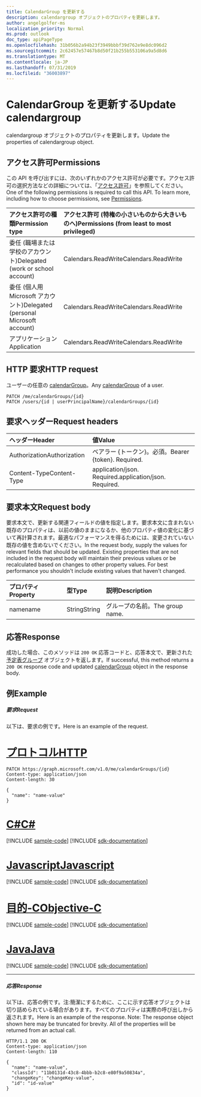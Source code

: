 ```yaml
---
title: CalendarGroup を更新する
description: calendargroup オブジェクトのプロパティを更新します。
author: angelgolfer-ms
localization_priority: Normal
ms.prod: outlook
doc_type: apiPageType
ms.openlocfilehash: 31b056b2a94b23f3949bbbf39d762e9e8dc096d2
ms.sourcegitcommit: 2c62457e57467b8d50f21b255b553106a9a5d8d6
ms.translationtype: MT
ms.contentlocale: ja-JP
ms.lasthandoff: 07/31/2019
ms.locfileid: "36003897"
---
```

# <a name="update-calendargroup"></a><span data-ttu-id="6dd16-103">CalendarGroup を更新する</span><span class="sxs-lookup"><span data-stu-id="6dd16-103">Update calendargroup</span></span>

<span data-ttu-id="6dd16-104">calendargroup オブジェクトのプロパティを更新します。</span><span class="sxs-lookup"><span data-stu-id="6dd16-104">Update the properties of calendargroup object.</span></span>

## <a name="permissions"></a><span data-ttu-id="6dd16-105">アクセス許可</span><span class="sxs-lookup"><span data-stu-id="6dd16-105">Permissions</span></span>

<span data-ttu-id="6dd16-p101">この API を呼び出すには、次のいずれかのアクセス許可が必要です。アクセス許可の選択方法などの詳細については、「[アクセス許可](/graph/permissions-reference)」を参照してください。</span><span class="sxs-lookup"><span data-stu-id="6dd16-p101">One of the following permissions is required to call this API. To learn more, including how to choose permissions, see [Permissions](/graph/permissions-reference).</span></span>

| <span data-ttu-id="6dd16-108">アクセス許可の種類</span><span class="sxs-lookup"><span data-stu-id="6dd16-108">Permission type</span></span>                        | <span data-ttu-id="6dd16-109">アクセス許可 (特権の小さいものから大きいものへ)</span><span class="sxs-lookup"><span data-stu-id="6dd16-109">Permissions (from least to most privileged)</span></span> |
| :------------------------------------- | :------------------------------------------ |
| <span data-ttu-id="6dd16-110">委任 (職場または学校のアカウント)</span><span class="sxs-lookup"><span data-stu-id="6dd16-110">Delegated (work or school account)</span></span>     | <span data-ttu-id="6dd16-111">Calendars.ReadWrite</span><span class="sxs-lookup"><span data-stu-id="6dd16-111">Calendars.ReadWrite</span></span>                         |
| <span data-ttu-id="6dd16-112">委任 (個人用 Microsoft アカウント)</span><span class="sxs-lookup"><span data-stu-id="6dd16-112">Delegated (personal Microsoft account)</span></span> | <span data-ttu-id="6dd16-113">Calendars.ReadWrite</span><span class="sxs-lookup"><span data-stu-id="6dd16-113">Calendars.ReadWrite</span></span>                         |
| <span data-ttu-id="6dd16-114">アプリケーション</span><span class="sxs-lookup"><span data-stu-id="6dd16-114">Application</span></span>                            | <span data-ttu-id="6dd16-115">Calendars.ReadWrite</span><span class="sxs-lookup"><span data-stu-id="6dd16-115">Calendars.ReadWrite</span></span>                         |

## <a name="http-request"></a><span data-ttu-id="6dd16-116">HTTP 要求</span><span class="sxs-lookup"><span data-stu-id="6dd16-116">HTTP request</span></span>

<!-- { "blockType": "ignored" } -->

<span data-ttu-id="6dd16-117">ユーザーの任意の [calendarGroup](../resources/calendargroup.md)。</span><span class="sxs-lookup"><span data-stu-id="6dd16-117">Any [calendarGroup](../resources/calendargroup.md) of a user.</span></span>

```http
PATCH /me/calendarGroups/{id}
PATCH /users/{id | userPrincipalName}/calendarGroups/{id}
```

## <a name="request-headers"></a><span data-ttu-id="6dd16-118">要求ヘッダー</span><span class="sxs-lookup"><span data-stu-id="6dd16-118">Request headers</span></span>

| <span data-ttu-id="6dd16-119">ヘッダー</span><span class="sxs-lookup"><span data-stu-id="6dd16-119">Header</span></span>        | <span data-ttu-id="6dd16-120">値</span><span class="sxs-lookup"><span data-stu-id="6dd16-120">Value</span></span>                       |
| :------------ | :-------------------------- |
| <span data-ttu-id="6dd16-121">Authorization</span><span class="sxs-lookup"><span data-stu-id="6dd16-121">Authorization</span></span> | <span data-ttu-id="6dd16-p102">ベアラー {トークン}。必須。</span><span class="sxs-lookup"><span data-stu-id="6dd16-p102">Bearer {token}. Required.</span></span>   |
| <span data-ttu-id="6dd16-124">Content-Type</span><span class="sxs-lookup"><span data-stu-id="6dd16-124">Content-Type</span></span>  | <span data-ttu-id="6dd16-p103">application/json. Required.</span><span class="sxs-lookup"><span data-stu-id="6dd16-p103">application/json. Required.</span></span> |

## <a name="request-body"></a><span data-ttu-id="6dd16-127">要求本文</span><span class="sxs-lookup"><span data-stu-id="6dd16-127">Request body</span></span>

<span data-ttu-id="6dd16-p104">要求本文で、更新する関連フィールドの値を指定します。要求本文に含まれない既存のプロパティは、以前の値のままになるか、他のプロパティ値の変化に基づいて再計算されます。最適なパフォーマンスを得るためには、変更されていない既存の値を含めないでください。</span><span class="sxs-lookup"><span data-stu-id="6dd16-p104">In the request body, supply the values for relevant fields that should be updated. Existing properties that are not included in the request body will maintain their previous values or be recalculated based on changes to other property values. For best performance you shouldn't include existing values that haven't changed.</span></span>

| <span data-ttu-id="6dd16-131">プロパティ</span><span class="sxs-lookup"><span data-stu-id="6dd16-131">Property</span></span> | <span data-ttu-id="6dd16-132">型</span><span class="sxs-lookup"><span data-stu-id="6dd16-132">Type</span></span>   | <span data-ttu-id="6dd16-133">説明</span><span class="sxs-lookup"><span data-stu-id="6dd16-133">Description</span></span>     |
| :------- | :----- | :-------------- |
| <span data-ttu-id="6dd16-134">name</span><span class="sxs-lookup"><span data-stu-id="6dd16-134">name</span></span>     | <span data-ttu-id="6dd16-135">String</span><span class="sxs-lookup"><span data-stu-id="6dd16-135">String</span></span> | <span data-ttu-id="6dd16-136">グループの名前。</span><span class="sxs-lookup"><span data-stu-id="6dd16-136">The group name.</span></span> |

## <a name="response"></a><span data-ttu-id="6dd16-137">応答</span><span class="sxs-lookup"><span data-stu-id="6dd16-137">Response</span></span>

<span data-ttu-id="6dd16-138">成功した場合、このメソッドは `200 OK` 応答コードと、応答本文で、更新された[予定表グループ](../resources/calendargroup.md) オブジェクトを返します。</span><span class="sxs-lookup"><span data-stu-id="6dd16-138">If successful, this method returns a `200 OK` response code and updated [calendarGroup](../resources/calendargroup.md) object in the response body.</span></span>

## <a name="example"></a><span data-ttu-id="6dd16-139">例</span><span class="sxs-lookup"><span data-stu-id="6dd16-139">Example</span></span>

##### <a name="request"></a><span data-ttu-id="6dd16-140">要求</span><span class="sxs-lookup"><span data-stu-id="6dd16-140">Request</span></span>

<span data-ttu-id="6dd16-141">以下は、要求の例です。</span><span class="sxs-lookup"><span data-stu-id="6dd16-141">Here is an example of the request.</span></span>


# <a name="httptabhttp"></a>[<span data-ttu-id="6dd16-142">プロトコル</span><span class="sxs-lookup"><span data-stu-id="6dd16-142">HTTP</span></span>](#tab/http)
<!-- {
  "blockType": "request",
  "name": "update_calendargroup"
}-->

```http
PATCH https://graph.microsoft.com/v1.0/me/calendarGroups/{id}
Content-type: application/json
Content-length: 30

{
  "name": "name-value"
}
```
# <a name="ctabcsharp"></a>[<span data-ttu-id="6dd16-143">C#</span><span class="sxs-lookup"><span data-stu-id="6dd16-143">C#</span></span>](#tab/csharp)
[!INCLUDE [sample-code](../includes/snippets/csharp/update-calendargroup-csharp-snippets.md)]
[!INCLUDE [sdk-documentation](../includes/snippets/snippets-sdk-documentation-link.md)]

# <a name="javascripttabjavascript"></a>[<span data-ttu-id="6dd16-144">Javascript</span><span class="sxs-lookup"><span data-stu-id="6dd16-144">Javascript</span></span>](#tab/javascript)
[!INCLUDE [sample-code](../includes/snippets/javascript/update-calendargroup-javascript-snippets.md)]
[!INCLUDE [sdk-documentation](../includes/snippets/snippets-sdk-documentation-link.md)]

# <a name="objective-ctabobjc"></a>[<span data-ttu-id="6dd16-145">目的-C</span><span class="sxs-lookup"><span data-stu-id="6dd16-145">Objective-C</span></span>](#tab/objc)
[!INCLUDE [sample-code](../includes/snippets/objc/update-calendargroup-objc-snippets.md)]
[!INCLUDE [sdk-documentation](../includes/snippets/snippets-sdk-documentation-link.md)]

# <a name="javatabjava"></a>[<span data-ttu-id="6dd16-146">Java</span><span class="sxs-lookup"><span data-stu-id="6dd16-146">Java</span></span>](#tab/java)
[!INCLUDE [sample-code](../includes/snippets/java/update-calendargroup-java-snippets.md)]
[!INCLUDE [sdk-documentation](../includes/snippets/snippets-sdk-documentation-link.md)]

---


##### <a name="response"></a><span data-ttu-id="6dd16-147">応答</span><span class="sxs-lookup"><span data-stu-id="6dd16-147">Response</span></span>

<span data-ttu-id="6dd16-p105">以下は、応答の例です。注:簡潔にするために、ここに示す応答オブジェクトは切り詰められている場合があります。すべてのプロパティは実際の呼び出しから返されます。</span><span class="sxs-lookup"><span data-stu-id="6dd16-p105">Here is an example of the response. Note: The response object shown here may be truncated for brevity. All of the properties will be returned from an actual call.</span></span>

<!-- {
  "blockType": "response",
  "truncated": true,
  "@odata.type": "microsoft.graph.calendarGroup"
} -->

```http
HTTP/1.1 200 OK
Content-type: application/json
Content-length: 110

{
  "name": "name-value",
  "classId": "11b0131d-43c8-4bbb-b2c8-e80f9a50834a",
  "changeKey": "changeKey-value",
  "id": "id-value"
}
```

<!-- uuid: 8fcb5dbc-d5aa-4681-8e31-b001d5168d79
2015-10-25 14:57:30 UTC -->

<!-- {
  "type": "#page.annotation",
  "description": "Update calendargroup",
  "keywords": "",
  "section": "documentation",
  "tocPath": "",
  "suppressions": [
  ]
}-->
